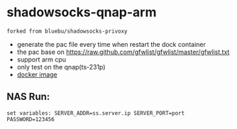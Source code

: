 # shadowsocks-qnap-arm

    forked from bluebu/shadowsocks-privoxy
    
* generate the pac file every time when restart the dock container
* the pac base on https://raw.github.com/gfwlist/gfwlist/master/gfwlist.txt
* support arm cpu
* only test on the qnap(ts-231p) 
* [docker image]("https://hub.docker.com/r/yfxiaodou/shadowsocks-arm/")

   

## NAS Run:

~~~
set variables: SERVER_ADDR=ss.server.ip SERVER_PORT=port PASSWORD=123456
~~~
